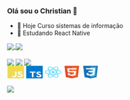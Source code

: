 ### Olá sou o Christian 👋
- 🔭 Hoje Curso sistemas de informação
- 🌱 Estudando React Native 
<a href="https://github.com/christianurbano/github-readme-stats">
  <img height=150 align="center" src="https://github-readme-stats.vercel.app/api?username=christianurbano" />
</a>
<a href="https://github.com/christianurbano/convoychat">
  <img height=150 align="center" src="https://github-readme-stats.vercel.app/api/top-langs?username=christianurbano&layout=compact&langs_count=8&card_width=320" />
</a>
<div style="display: inline_block"><br>
  <img height=30 align="center" src="https://img.shields.io/badge/Expo-1B1F23?style=for-the-badge&logo=expo&logoColor=white" />
 <img height=30 align="center" src="https://img.shields.io/badge/Redux-593D88?style=for-the-badge&logo=redux&logoColor=white" />
 <img height=30 align="center" src="https://img.shields.io/badge/React_Native-20232A?style=for-the-badge&logo=react&logoColor=61DAFB" /><br>
  <img align="center" alt="Rafa-Js" height="30" width="40" src="https://raw.githubusercontent.com/devicons/devicon/master/icons/javascript/javascript-plain.svg">
  <img align="center" alt="Rafa-Ts" height="30" width="40" src="https://raw.githubusercontent.com/devicons/devicon/master/icons/typescript/typescript-plain.svg">
  <img align="center" alt="Rafa-React" height="30" width="40" src="https://raw.githubusercontent.com/devicons/devicon/master/icons/react/react-original.svg">
  <img align="center" alt="Rafa-HTML" height="30" width="40" src="https://raw.githubusercontent.com/devicons/devicon/master/icons/html5/html5-original.svg">
  <img align="center" alt="Rafa-CSS" height="30" width="40" src="https://raw.githubusercontent.com/devicons/devicon/master/icons/css3/css3-original.svg">
 </div>
 <br>
 <a href="https://www.linkedin.com/in/christianurbanodev" target="_blank"><img src="https://img.shields.io/badge/-LinkedIn-%230077B5?style=for-the-badge&logo=linkedin&logoColor=white" target="_blank"></a>
